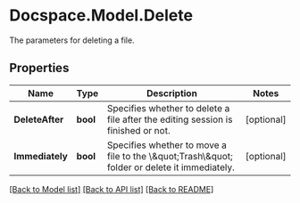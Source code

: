 # Docspace.Model.Delete
The parameters for deleting a file.

## Properties

Name | Type | Description | Notes
------------ | ------------- | ------------- | -------------
**DeleteAfter** | **bool** | Specifies whether to delete a file after the editing session is finished or not. | [optional] 
**Immediately** | **bool** | Specifies whether to move a file to the \\\&quot;Trash\\\&quot; folder or delete it immediately. | [optional] 

[[Back to Model list]](../README.md#documentation-for-models) [[Back to API list]](../README.md#documentation-for-api-endpoints) [[Back to README]](../README.md)

